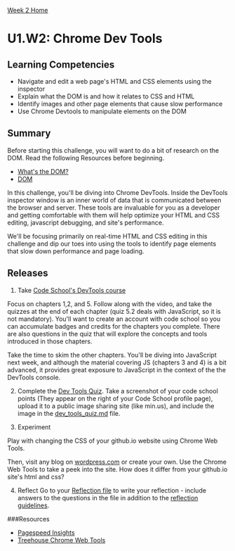 [Week 2 Home](../)

# U1.W2: Chrome Dev Tools  

## Learning Competencies
- Navigate and edit a web page's HTML and CSS elements using the inspector
- Explain what the DOM is and how it relates to CSS and HTML 
- Identify images and other page elements that cause slow performance
- Use Chrome Devtools to manipulate elements on the DOM


## Summary
Before starting this challenge, you will want to do a bit of research on the DOM. Read the following Resources before beginning. 
- [What's the DOM?](https://developer.mozilla.org/en-US/docs/DOM/DOM_Reference/Introduction)
- [DOM](http://skillcrush.com/2012/10/17/dom-document-object-model/)

In this challenge, you'll be diving into Chrome DevTools.  Inside the DevTools inspector window is an inner world of data that is communicated between the browser and server.  These tools are invaluable for you as a developer and getting comfortable with them will help optimize your HTML and CSS editing, javascript debugging, and site's performance. 

We'll be focusing primarily on real-time HTML and CSS editing in this challenge and dip our toes into using the tools to identify page elements that slow down performance and page loading.

## Releases

1. Take [Code School's DevTools course](http://discover-devtools.codeschool.com/)  

Focus on chapters 1,2, and 5.  Follow along with the video, and take the quizzes at the end of each chapter (quiz 5.2 deals with JavaScript, so it is not mandatory).  You'll want to create an account with code school so you can accumulate badges and credits for the chapters you complete.  There are also questions in the quiz that will explore the concepts and tools introduced in those chapters.

Take the time to skim the other chapters.  You'll be diving into JavaScript next week, and although the material covering JS (chapters 3 and 4) is a bit advanced, it provides great exposure to JavaScript in the context of the the DevTools console.


2. Complete the [Dev Tools Quiz](dev_tools_quiz.md). Take a screenshot of your code school points (They appear on the right of your Code School profile page), upload it to a public image sharing site (like min.us), and include the image in the [dev_tools_quiz.md](dev_tools_quiz.md) file.  


3. Experiment

Play with changing the CSS of your github.io website using Chrome Web Tools.

Then, visit any blog on [wordpress.com](http://www.wordpress.com) or create your own.  Use the Chrome Web Tools to take a peek into the site.  How does it differ from your github.io site's html and css?


4. Reflect 
Go to your [Reflection file](my_reflection.md) to write your reflection - include answers to the questions in the file in addition to the [reflection guidelines](../reflection_guidelines.md).

###Resources
- [Pagespeed Insights](https://chrome.google.com/webstore/detail/pagespeed-insights-by-goo/gplegfbjlmmehdoakndmohflojccocli?hl=en)
- [Treehouse Chrome Web Tools](http://blog.teamtreehouse.com/learn-to-use-the-chrome-devtools-on-treehouse)